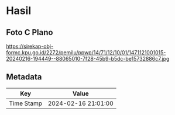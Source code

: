 # Hasil

## Foto C Plano

https://sirekap-obj-formc.kpu.go.id/2272/pemilu/ppwp/14/71/12/10/01/1471121001015-20240216-194449--88065010-7f28-45b9-b5dc-be15732886c7.jpg


## Metadata

| Key        | Value               |
| ---------- | ------------------- |
| Time Stamp | 2024-02-16 21:01:00 |



